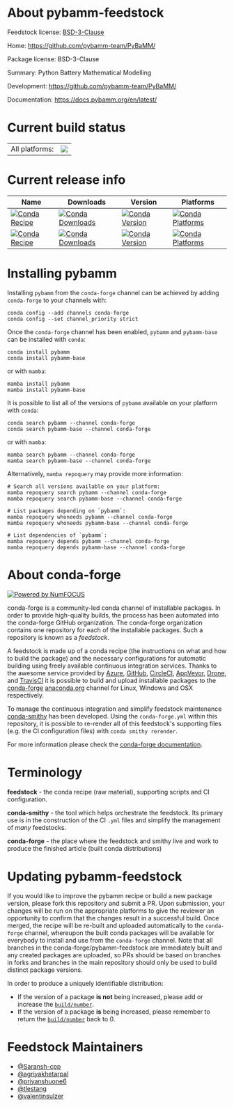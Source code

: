 About pybamm-feedstock
======================

Feedstock license: [BSD-3-Clause](https://github.com/conda-forge/pybamm-feedstock/blob/main/LICENSE.txt)

Home: https://github.com/pybamm-team/PyBaMM/

Package license: BSD-3-Clause

Summary: Python Battery Mathematical Modelling

Development: https://github.com/pybamm-team/PyBaMM/

Documentation: https://docs.pybamm.org/en/latest/

Current build status
====================


<table><tr><td>All platforms:</td>
    <td>
      <a href="https://dev.azure.com/conda-forge/feedstock-builds/_build/latest?definitionId=9537&branchName=main">
        <img src="https://dev.azure.com/conda-forge/feedstock-builds/_apis/build/status/pybamm-feedstock?branchName=main">
      </a>
    </td>
  </tr>
</table>

Current release info
====================

| Name | Downloads | Version | Platforms |
| --- | --- | --- | --- |
| [![Conda Recipe](https://img.shields.io/badge/recipe-pybamm-green.svg)](https://anaconda.org/conda-forge/pybamm) | [![Conda Downloads](https://img.shields.io/conda/dn/conda-forge/pybamm.svg)](https://anaconda.org/conda-forge/pybamm) | [![Conda Version](https://img.shields.io/conda/vn/conda-forge/pybamm.svg)](https://anaconda.org/conda-forge/pybamm) | [![Conda Platforms](https://img.shields.io/conda/pn/conda-forge/pybamm.svg)](https://anaconda.org/conda-forge/pybamm) |
| [![Conda Recipe](https://img.shields.io/badge/recipe-pybamm--base-green.svg)](https://anaconda.org/conda-forge/pybamm-base) | [![Conda Downloads](https://img.shields.io/conda/dn/conda-forge/pybamm-base.svg)](https://anaconda.org/conda-forge/pybamm-base) | [![Conda Version](https://img.shields.io/conda/vn/conda-forge/pybamm-base.svg)](https://anaconda.org/conda-forge/pybamm-base) | [![Conda Platforms](https://img.shields.io/conda/pn/conda-forge/pybamm-base.svg)](https://anaconda.org/conda-forge/pybamm-base) |

Installing pybamm
=================

Installing `pybamm` from the `conda-forge` channel can be achieved by adding `conda-forge` to your channels with:

```
conda config --add channels conda-forge
conda config --set channel_priority strict
```

Once the `conda-forge` channel has been enabled, `pybamm` and `pybamm-base` can be installed with `conda`:

```
conda install pybamm
conda install pybamm-base
```

or with `mamba`:

```
mamba install pybamm
mamba install pybamm-base
```

It is possible to list all of the versions of `pybamm` available on your platform with `conda`:

```
conda search pybamm --channel conda-forge
conda search pybamm-base --channel conda-forge
```

or with `mamba`:

```
mamba search pybamm --channel conda-forge
mamba search pybamm-base --channel conda-forge
```

Alternatively, `mamba repoquery` may provide more information:

```
# Search all versions available on your platform:
mamba repoquery search pybamm --channel conda-forge
mamba repoquery search pybamm-base --channel conda-forge

# List packages depending on `pybamm`:
mamba repoquery whoneeds pybamm --channel conda-forge
mamba repoquery whoneeds pybamm-base --channel conda-forge

# List dependencies of `pybamm`:
mamba repoquery depends pybamm --channel conda-forge
mamba repoquery depends pybamm-base --channel conda-forge
```


About conda-forge
=================

[![Powered by
NumFOCUS](https://img.shields.io/badge/powered%20by-NumFOCUS-orange.svg?style=flat&colorA=E1523D&colorB=007D8A)](https://numfocus.org)

conda-forge is a community-led conda channel of installable packages.
In order to provide high-quality builds, the process has been automated into the
conda-forge GitHub organization. The conda-forge organization contains one repository
for each of the installable packages. Such a repository is known as a *feedstock*.

A feedstock is made up of a conda recipe (the instructions on what and how to build
the package) and the necessary configurations for automatic building using freely
available continuous integration services. Thanks to the awesome service provided by
[Azure](https://azure.microsoft.com/en-us/services/devops/), [GitHub](https://github.com/),
[CircleCI](https://circleci.com/), [AppVeyor](https://www.appveyor.com/),
[Drone](https://cloud.drone.io/welcome), and [TravisCI](https://travis-ci.com/)
it is possible to build and upload installable packages to the
[conda-forge](https://anaconda.org/conda-forge) [anaconda.org](https://anaconda.org/)
channel for Linux, Windows and OSX respectively.

To manage the continuous integration and simplify feedstock maintenance
[conda-smithy](https://github.com/conda-forge/conda-smithy) has been developed.
Using the ``conda-forge.yml`` within this repository, it is possible to re-render all of
this feedstock's supporting files (e.g. the CI configuration files) with ``conda smithy rerender``.

For more information please check the [conda-forge documentation](https://conda-forge.org/docs/).

Terminology
===========

**feedstock** - the conda recipe (raw material), supporting scripts and CI configuration.

**conda-smithy** - the tool which helps orchestrate the feedstock.
                   Its primary use is in the construction of the CI ``.yml`` files
                   and simplify the management of *many* feedstocks.

**conda-forge** - the place where the feedstock and smithy live and work to
                  produce the finished article (built conda distributions)


Updating pybamm-feedstock
=========================

If you would like to improve the pybamm recipe or build a new
package version, please fork this repository and submit a PR. Upon submission,
your changes will be run on the appropriate platforms to give the reviewer an
opportunity to confirm that the changes result in a successful build. Once
merged, the recipe will be re-built and uploaded automatically to the
`conda-forge` channel, whereupon the built conda packages will be available for
everybody to install and use from the `conda-forge` channel.
Note that all branches in the conda-forge/pybamm-feedstock are
immediately built and any created packages are uploaded, so PRs should be based
on branches in forks and branches in the main repository should only be used to
build distinct package versions.

In order to produce a uniquely identifiable distribution:
 * If the version of a package **is not** being increased, please add or increase
   the [``build/number``](https://docs.conda.io/projects/conda-build/en/latest/resources/define-metadata.html#build-number-and-string).
 * If the version of a package **is** being increased, please remember to return
   the [``build/number``](https://docs.conda.io/projects/conda-build/en/latest/resources/define-metadata.html#build-number-and-string)
   back to 0.

Feedstock Maintainers
=====================

* [@Saransh-cpp](https://github.com/Saransh-cpp/)
* [@agriyakhetarpal](https://github.com/agriyakhetarpal/)
* [@priyanshuone6](https://github.com/priyanshuone6/)
* [@tlestang](https://github.com/tlestang/)
* [@valentinsulzer](https://github.com/valentinsulzer/)

